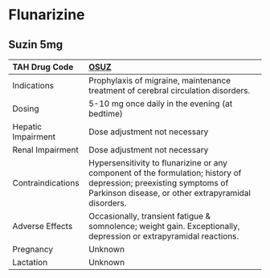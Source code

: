 # Flunarizine

## Suzin 5mg

| TAH Drug Code      | [OSUZ](https://www.tahsda.org.tw/drugs/hissearch.php?drug_code=OSUZ)                                                                                                      |
|:-------------------|:--------------------------------------------------------------------------------------------------------------------------------------------------------------------------|
| Indications        | Prophylaxis of migraine, maintenance treatment of cerebral circulation disorders.                                                                                         |
| Dosing             | 5-10 mg once daily in the evening (at bedtime)                                                                                                                            |
| Hepatic Impairment | Dose adjustment not necessary                                                                                                                                             |
| Renal Impairment   | Dose adjustment not necessary                                                                                                                                             |
| Contraindications  | Hypersensitivity to flunarizine or any component of the formulation; history of depression; preexisting symptoms of Parkinson disease, or other extrapyramidal disorders. |
| Adverse Effects    | Occasionally, transient fatigue & somnolence; weight gain. Exceptionally, depression or extrapyramidal reactions.                                                         |
| Pregnancy          | Unknown                                                                                                                                                                   |
| Lactation          | Unknown                                                                                                                                                                   |

